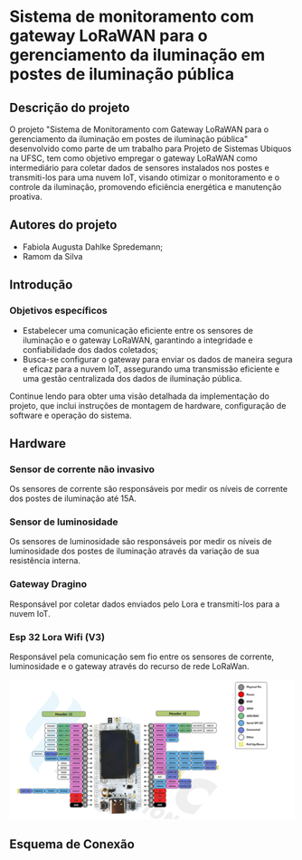 # Sistema de monitoramento com gateway LoRaWAN para o gerenciamento da iluminação em postes de iluminação pública

## Descrição do projeto
O projeto "Sistema de Monitoramento com Gateway LoRaWAN para o gerenciamento da iluminação em postes de iluminação pública" desenvolvido como parte de um trabalho para Projeto de Sistemas Ubiquos na UFSC, tem como objetivo empregar o gateway LoRaWAN como intermediário para coletar dados de sensores instalados nos postes e transmiti-los para uma nuvem IoT, visando otimizar o monitoramento e o controle da iluminação, promovendo eficiência energética e manutenção proativa.

## Autores do projeto
* Fabiola Augusta Dahlke Spredemann;
* Ramom da Silva

## Introdução

### Objetivos específicos
* Estabelecer uma comunicação eficiente entre os sensores de iluminação e o gateway LoRaWAN, garantindo a integridade e confiabilidade dos dados coletados;
* Busca-se configurar o gateway para enviar os dados de maneira segura e eficaz para a nuvem IoT, assegurando uma transmissão eficiente e uma gestão centralizada dos dados de iluminação pública.

Continue lendo para obter uma visão detalhada da implementação do projeto, que inclui instruções de montagem de hardware, configuração de software e operação do sistema.

## Hardware

### Sensor de corrente não invasivo
<p>Os sensores de corrente são responsáveis por medir os níveis de corrente dos postes de iluminação até 15A.</p>

### Sensor de luminosidade
<p>Os sensores de luminosidade são responsáveis por medir os níveis de luminosidade dos postes de iluminação através da variação de sua resistência interna.</p>

### Gateway Dragino
<p>Responsável por coletar dados enviados pelo Lora e transmiti-los para a nuvem IoT.</p>

### Esp 32 Lora Wifi (V3)
<p>Responsável pela comunicação sem fio entre os sensores de corrente, luminosidade e o gateway através do recurso de rede LoRaWan.</p>
<img src="hardware_utilizado/esp 32 wifi v3.png">



## Esquema de Conexão

###


 
